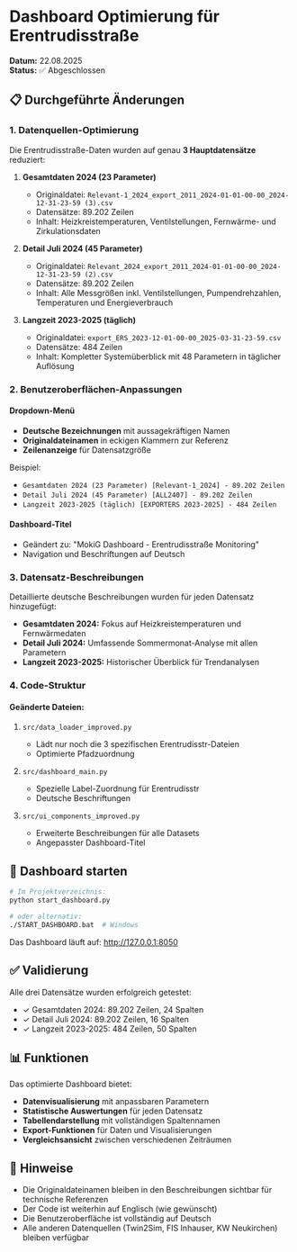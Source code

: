# Dashboard Optimierung für Erentrudisstraße

**Datum:** 22.08.2025  
**Status:** ✅ Abgeschlossen

## 📋 Durchgeführte Änderungen

### 1. Datenquellen-Optimierung
Die Erentrudisstraße-Daten wurden auf genau **3 Hauptdatensätze** reduziert:

1. **Gesamtdaten 2024 (23 Parameter)**
   - Originaldatei: `Relevant-1_2024_export_2011_2024-01-01-00-00_2024-12-31-23-59 (3).csv`
   - Datensätze: 89.202 Zeilen
   - Inhalt: Heizkreistemperaturen, Ventilstellungen, Fernwärme- und Zirkulationsdaten

2. **Detail Juli 2024 (45 Parameter)**
   - Originaldatei: `Relevant_2024_export_2011_2024-01-01-00-00_2024-12-31-23-59 (2).csv`
   - Datensätze: 89.202 Zeilen  
   - Inhalt: Alle Messgrößen inkl. Ventilstellungen, Pumpendrehzahlen, Temperaturen und Energieverbrauch

3. **Langzeit 2023-2025 (täglich)**
   - Originaldatei: `export_ERS_2023-12-01-00-00_2025-03-31-23-59.csv`
   - Datensätze: 484 Zeilen
   - Inhalt: Kompletter Systemüberblick mit 48 Parametern in täglicher Auflösung

### 2. Benutzeroberflächen-Anpassungen

#### Dropdown-Menü
- **Deutsche Bezeichnungen** mit aussagekräftigen Namen
- **Originaldateinamen** in eckigen Klammern zur Referenz
- **Zeilenanzeige** für Datensatzgröße

Beispiel:
- `Gesamtdaten 2024 (23 Parameter) [Relevant-1_2024] - 89.202 Zeilen`
- `Detail Juli 2024 (45 Parameter) [ALL2407] - 89.202 Zeilen`
- `Langzeit 2023-2025 (täglich) [EXPORTERS 2023-2025] - 484 Zeilen`

#### Dashboard-Titel
- Geändert zu: "MokiG Dashboard - Erentrudisstraße Monitoring"
- Navigation und Beschriftungen auf Deutsch

### 3. Datensatz-Beschreibungen
Detaillierte deutsche Beschreibungen wurden für jeden Datensatz hinzugefügt:

- **Gesamtdaten 2024:** Fokus auf Heizkreistemperaturen und Fernwärmedaten
- **Detail Juli 2024:** Umfassende Sommermonat-Analyse mit allen Parametern
- **Langzeit 2023-2025:** Historischer Überblick für Trendanalysen

### 4. Code-Struktur

#### Geänderte Dateien:
1. `src/data_loader_improved.py`
   - Lädt nur noch die 3 spezifischen Erentrudisstr-Dateien
   - Optimierte Pfadzuordnung

2. `src/dashboard_main.py`
   - Spezielle Label-Zuordnung für Erentrudisstr
   - Deutsche Beschriftungen

3. `src/ui_components_improved.py`
   - Erweiterte Beschreibungen für alle Datasets
   - Angepasster Dashboard-Titel

## 🚀 Dashboard starten

```bash
# Im Projektverzeichnis:
python start_dashboard.py

# oder alternativ:
./START_DASHBOARD.bat  # Windows
```

Das Dashboard läuft auf: http://127.0.0.1:8050

## ✅ Validierung

Alle drei Datensätze wurden erfolgreich getestet:
- ✓ Gesamtdaten 2024: 89.202 Zeilen, 24 Spalten
- ✓ Detail Juli 2024: 89.202 Zeilen, 16 Spalten  
- ✓ Langzeit 2023-2025: 484 Zeilen, 50 Spalten

## 📊 Funktionen

Das optimierte Dashboard bietet:
- **Datenvisualisierung** mit anpassbaren Parametern
- **Statistische Auswertungen** für jeden Datensatz
- **Tabellendarstellung** mit vollständigen Spaltennamen
- **Export-Funktionen** für Daten und Visualisierungen
- **Vergleichsansicht** zwischen verschiedenen Zeiträumen

## 📝 Hinweise

- Die Originaldateinamen bleiben in den Beschreibungen sichtbar für technische Referenzen
- Der Code ist weiterhin auf Englisch (wie gewünscht)
- Die Benutzeroberfläche ist vollständig auf Deutsch
- Alle anderen Datenquellen (Twin2Sim, FIS Inhauser, KW Neukirchen) bleiben verfügbar
